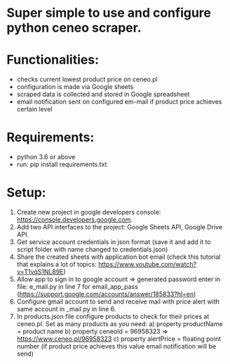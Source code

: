 # Super simple to use and configure python ceneo scraper.

# Functionalities:
- checks current lowest product price on ceneo.pl
- configuration is made via Google sheets
- scraped data is collected  and stored in Google spreadsheet
- email notification sent on configured em-mail if product price achieves certain level 

# Requirements:
- python 3.6 or above
- run: pip install requirements.txt

# Setup:
1) Create new project in google developers console: https://console.developers.google.com.
2) Add two API interfaces to the project: Google Sheets API, Google Drive API.
3) Get service account credentials in json format (save it and add it to script folder with name changed to credentials.json)
4) Share the created sheets with application bot email (check this tutorial that explains a lot of topics: https://www.youtube.com/watch?v=T1vqS1NL89E)
5) Allow app to sign in to google account => generated password enter in file: e_mail.py in line 7 for email_app_pass (https://support.google.com/accounts/answer/185833?hl=en)
6) Configure gmail account to send and receive mail with price alert with same account in _mail.py in line 6.
7) In products.json file configure products to check for their prices at ceneo.pl. Set as many products as you need:
a) property productName = product name
b) property ceneoId = 96958323 => https://www.ceneo.pl/96958323
c) property alertPrice = floating point number (if product price achieves this value email notification will be send)

